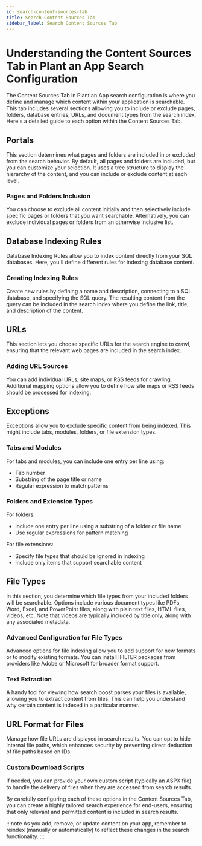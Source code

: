 ```yaml
---
id: search-content-sources-tab
title: Search Content Sources Tab
sidebar_label: Search Content Sources Tab
---
```


# Understanding the Content Sources Tab in Plant an App Search Configuration

The Content Sources Tab in Plant an App search configuration is where you define and manage which content within your application is searchable. This tab includes several sections allowing you to include or exclude pages, folders, database entries, URLs, and document types from the search index. Here's a detailed guide to each option within the Content Sources Tab.

## Portals

This section determines what pages and folders are included in or excluded from the search behavior. By default, all pages and folders are included, but you can customize your selection. It uses a tree structure to display the hierarchy of the content, and you can include or exclude content at each level.

### Pages and Folders Inclusion

You can choose to exclude all content initially and then selectively include specific pages or folders that you want searchable. Alternatively, you can exclude individual pages or folders from an otherwise inclusive list.

## Database Indexing Rules

Database Indexing Rules allow you to index content directly from your SQL databases. Here, you'll define different rules for indexing database content.

### Creating Indexing Rules

Create new rules by defining a name and description, connecting to a SQL database, and specifying the SQL query. The resulting content from the query can be included in the search index where you define the link, title, and description of the content.

## URLs

This section lets you choose specific URLs for the search engine to crawl, ensuring that the relevant web pages are included in the search index.

### Adding URL Sources

You can add individual URLs, site maps, or RSS feeds for crawling. Additional mapping options allow you to define how site maps or RSS feeds should be processed for indexing.

## Exceptions

Exceptions allow you to exclude specific content from being indexed. This might include tabs, modules, folders, or file extension types.

### Tabs and Modules

For tabs and modules, you can include one entry per line using:

- Tab number
- Substring of the page title or name
- Regular expression to match patterns

### Folders and Extension Types

For folders:

- Include one entry per line using a substring of a folder or file name
- Use regular expressions for pattern matching

For file extensions:

- Specify file types that should be ignored in indexing
- Include only items that support searchable content

## File Types

In this section, you determine which file types from your included folders will be searchable. Options include various document types like PDFs, Word, Excel, and PowerPoint files, along with plain text files, HTML files, videos, etc. Note that videos are typically included by title only, along with any associated metadata.

### Advanced Configuration for File Types

Advanced options for file indexing allow you to add support for new formats or to modify existing formats. You can install IFILTER packages from providers like Adobe or Microsoft for broader format support.

### Text Extraction

A handy tool for viewing how search boost parses your files is available, allowing you to extract content from files. This can help you understand why certain content is indexed in a particular manner.

## URL Format for Files

Manage how file URLs are displayed in search results. You can opt to hide internal file paths, which enhances security by preventing direct deduction of file paths based on IDs.

### Custom Download Scripts

If needed, you can provide your own custom script (typically an ASPX file) to handle the delivery of files when they are accessed from search results.

By carefully configuring each of these options in the Content Sources Tab, you can create a highly tailored search experience for end-users, ensuring that only relevant and permitted content is included in search results.

:::note
As you add, remove, or update content on your app, remember to reindex (manually or automatically) to reflect these changes in the search functionality.
:::